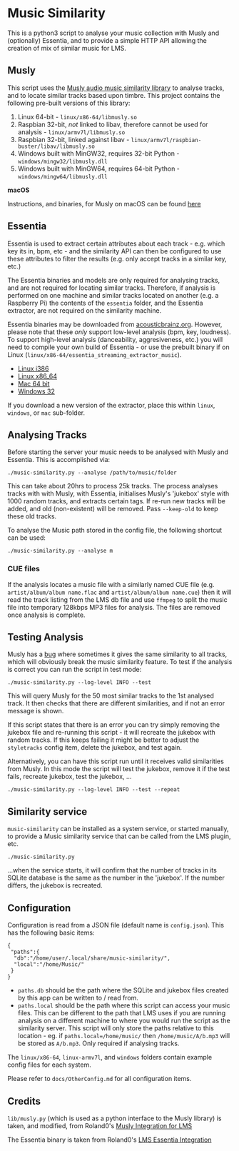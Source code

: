 # Music Similarity

This is a python3 script to analyse your music collection with Musly and
(optionally) Essentia, and to provide a simple HTTP API allowing the creation
of mix of similar music for LMS.


## Musly

This script uses the [Musly audio music similarity library](https://github.com/CDrummond/musly)
to analyse tracks, and to locate similar tracks based upon timbre. This project
contains the following pre-built versions of this library:

1. Linux 64-bit - `linux/x86-64/libmusly.so`
2. Raspbian 32-bit, *not* linked to libav, therefore cannot be used for
analysis - `linux/armv7l/libmusly.so`
3. Raspbian 32-bit, linked against libav - `linux/armv7l/raspbian-buster/libav/libmusly.so`
4. Windows built with MinGW32, requires 32-bit Python - `windows/mingw32/libmusly.dll`
5. Windows built with MinGW64, requires 64-bit Python - `windows/mingw64/libmusly.dll`


**macOS**

Instructions, and binaries, for Musly on macOS can be found [here](https://github.com/AF-1/sobras/tree/main/lms-music-similarity_on_macos)


## Essentia

Essentia is used to extract certain attributes about each track - e.g. which
key its in, bpm, etc - and the similarity API can then be configured to use
these attributes to filter the results (e.g. only accept tracks in a similar
key, etc.)

The Essentia binaries and models are only required for analysing tracks, and are
not required for locating similar tracks. Therefore, if analysis is performed on
one machine and similar tracks located on another (e.g. a Raspberry Pi) the
contents of the `essentia` folder, and the Essentia extractor, are not required
on the similarity machine.

Essentia binaries may be downloaded from [acousticbrainz.org](https://similarity.acousticbrainz.org/download).
However, please note that these *only* support low-level analysis (bpm, key,
loudness). To support high-level analysis (danceability, aggresiveness, etc.)
you will need to compile your own build of Essentia - or use the prebuilt binary
if on Linux (`linux/x86-64/essentia_streaming_extractor_music`).

- [Linux i386](http://ftp.acousticbrainz.org/pub/acousticbrainz/essentia-extractor-v2.1_beta2-linux-i686.tar.gz)
- [Linux x86_64](http://ftp.acousticbrainz.org/pub/acousticbrainz/essentia-extractor-v2.1_beta2-linux-x86_64.tar.gz)
- [Mac 64 bit](http://ftp.acousticbrainz.org/pub/acousticbrainz/essentia-extractor-v2.1_beta2-2-gbb40004-osx.tar.gz)
- [Windows 32](http://ftp.acousticbrainz.org/pub/acousticbrainz/essentia-extractor-v2.1_beta2-1-ge3940c0-win-i686.zip)

If you download a new version of the extractor, place this within `linux`,
`windows`, or `mac` sub-folder.


## Analysing Tracks

Before starting the server your music needs to be analysed with Musly and
Essentia. This is accomplished via:

```
./music-similarity.py --analyse /path/to/music/folder
```

This can take about 20hrs to process 25k tracks. The process analyses tracks
with with Musly, with Essentia, initialises Musly's 'jukebox' style with 1000
random tracks, and extracts certain tags. If re-run new tracks will be added,
and old (non-existent) will be removed. Pass `--keep-old` to keep these old
tracks.

To analyse the Music path stored in the config file, the following shortcut can
be used:

```
./music-similarity.py --analyse m
```

### CUE files

If the analysis locates a music file with a similarly named CUE file (e.g.
`artist/album/album name.flac` and `artist/album/album name.cue`) then it will
read the track listing from the LMS db file and use `ffmpeg` to split the
music file into temporary 128kbps MP3 files for analysis. The files are removed
once analysis is complete.


## Testing Analysis

Musly has a [bug](https://github.com/dominikschnitzer/musly/issues/43) where
sometimes it gives the same similarity to all tracks, which will obviously break
the music similarity feature. To test if the analysis is correct you can run the
script in test mode:

```
./music-similarity.py --log-level INFO --test
```

This will query Musly for the 50 most similar tracks to the 1st analysed track.
It then checks that there are different similarities, and if not an error
message is shown.

If this script states that there is an error you can try simply removing the
jukebox file and re-running this script - it will recreate the jukebox with
random tracks. If this keeps failing it might be better to adjust the
`styletracks` config item, delete the jukebox, and test again.

Alternatively, you can have this script run until it receives valid similarities
from Musly. In this mode the script will test the jukebox, remove it if the test
fails, recreate jukebox, test the jukebox, ...

```
./music-similarity.py --log-level INFO --test --repeat
```

## Similarity service

`music-similarity` can be installed as a system service, or started manually,
to provide a Music similarity service that can be called from the LMS plugin,
etc.

```
./music-similarity.py
```

...when the service starts, it will confirm that the number of tracks in its
SQLite database is the same as the number in the 'jukebox'. If the number
differs, the jukebox is recreated.


## Configuration

Configuration is read from a JSON file (default name is `config.json`). This has
the following basic items:

```
{
 "paths":{
  "db":"/home/user/.local/share/music-similarity/",
  "local":"/home/Music/"
 }
}
```

* `paths.db` should be the path where the SQLite and jukebox files created by
this app can be written to / read from.
* `paths.local` should be the path where this script can access your music
files. This can be different to the path that LMS uses if you are running
analysis on a different machine to where you would run the script as the
similarity server. This script will only store the paths relative to this
location - eg. if `paths.local=/home/music/` then `/home/music/A/b.mp3` will
be stored as `A/b.mp3`. Only required if analysing tracks.

The `linux/x86-64`, `linux-armv7l`, and `windows` folders contain example config
files for each system.

Please refer to `docs/OtherConfig.md` for all configuration items.

## Credits

`lib/musly.py` (which is used as a python interface to the Musly library) is
taken, and modified, from Roland0's [Musly Integration for LMS](https://www.nexus0.net/pub/sw/lmsmusly)

The Essentia binary is taken from Roland0's [LMS Essentia Integration](https://www.nexus0.net/pub/sw/lmsessentia/)

